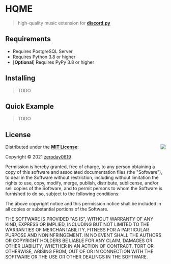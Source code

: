 # **HQME**

> high-quality music extension for [**discord.py**](https://github.com/Rapptz/discord.py)

## Requirements

- Requires PostgreSQL Server
- Requires Python 3.8 or higher
- [**Optional**] Requires PyPy 3.8 or higher

## **Installing**

> TODO

## **Quick Example**

> TODO

## **License**

<img align="right" src="https://opensource.org/trademarks/opensource/OSI-Approved-License-100x137.png">

Distributed under the [**MIT License**](https://github.com/zeroday0619/HQME/blob/main/LICENSE):

Copyright © 2021 [zeroday0619](https://github.com/zeroday0619)

Permission is hereby granted, free of charge, to any person obtaining a copy
of this software and associated documentation files (the "Software"), to deal
in the Software without restriction, including without limitation the rights
to use, copy, modify, merge, publish, distribute, sublicense, and/or sell
copies of the Software, and to permit persons to whom the Software is
furnished to do so, subject to the following conditions:

The above copyright notice and this permission notice shall be included in all
copies or substantial portions of the Software.

THE SOFTWARE IS PROVIDED "AS IS", WITHOUT WARRANTY OF ANY KIND, EXPRESS OR
IMPLIED, INCLUDING BUT NOT LIMITED TO THE WARRANTIES OF MERCHANTABILITY,
FITNESS FOR A PARTICULAR PURPOSE AND NONINFRINGEMENT. IN NO EVENT SHALL THE
AUTHORS OR COPYRIGHT HOLDERS BE LIABLE FOR ANY CLAIM, DAMAGES OR OTHER
LIABILITY, WHETHER IN AN ACTION OF CONTRACT, TORT OR OTHERWISE, ARISING FROM,
OUT OF OR IN CONNECTION WITH THE SOFTWARE OR THE USE OR OTHER DEALINGS IN THE
SOFTWARE.